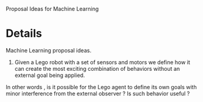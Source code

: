 Proposal Ideas for Machine Learning

# Details #

Machine Learning proposal ideas.

1) Given a Lego robot with a set of sensors and motors we define how it can create the most exciting combination of behaviors without an external goal being applied.

In other words , is it possible for the Lego agent to define its own goals with minor interference from the external observer ?
Is such behavior useful ?